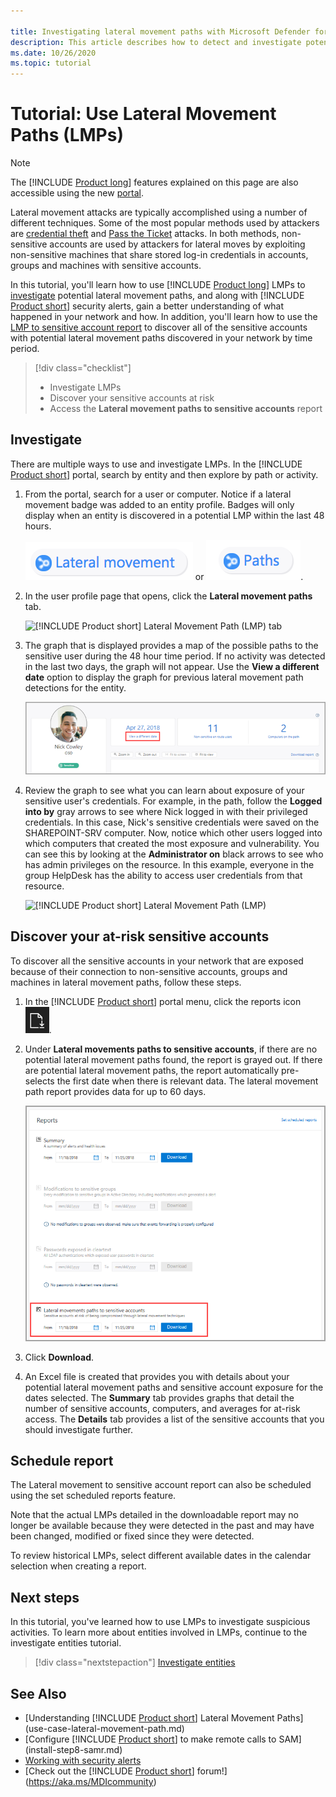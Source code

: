 ```yaml
---

title: Investigating lateral movement paths with Microsoft Defender for Identity
description: This article describes how to detect and investigate potential lateral movement path attacks with Microsoft Defender for Identity.
ms.date: 10/26/2020
ms.topic: tutorial
---
```


# Tutorial: Use Lateral Movement Paths (LMPs)

> [!NOTE]
> The [!INCLUDE [Product long](includes/product-long.md)] features explained on this page are also accessible using the new [portal](https://portal.cloudappsecurity.com).

Lateral movement attacks are typically accomplished using a number of different techniques. Some of the most popular methods used by attackers are [credential theft](suspicious-activity-guide.md#) and [Pass the Ticket](suspicious-activity-guide.md) attacks. In both methods, non-sensitive accounts are used by attackers for lateral moves by exploiting non-sensitive machines that share stored log-in credentials in accounts, groups and machines with sensitive accounts.

In this tutorial, you'll learn how to use [!INCLUDE [Product long](includes/product-long.md)] LMPs to [investigate](#investigate) potential lateral movement paths, and along with [!INCLUDE [Product short](includes/product-short.md)] security alerts, gain a better understanding of what happened in your network and how. In addition, you'll learn how to use the [LMP to sensitive account report](#discover-your-at-risk-sensitive-accounts) to discover all of the sensitive accounts with potential lateral movement paths discovered in your network by time period.

> [!div class="checklist"]
>
> - Investigate LMPs
> - Discover your sensitive accounts at risk
> - Access the **Lateral movement paths to sensitive accounts** report

## Investigate

There are multiple ways to use and investigate LMPs. In the [!INCLUDE [Product short](includes/product-short.md)] portal, search by entity and then explore by path or activity.

1. From the portal, search for a user or computer. Notice if a lateral movement badge was added to an entity profile. Badges will only display when an entity is discovered in a potential LMP within the last 48 hours.

    ![lateral icon](media/lateral-movement-icon.png) or ![path icon](media/paths-icon.png).

1. In the user profile page that opens, click the **Lateral movement paths** tab.

    ![[!INCLUDE [Product short](includes/product-short.md)] Lateral Movement Path (LMP) tab](media/lateral-movement-path-tab.png)

1. The graph that is displayed provides a map of the possible paths to the sensitive user during the 48 hour time period. If no activity was detected in the last two days, the graph will not appear. Use the **View a different date** option to display the graph for previous lateral movement path detections for the entity.

    ![LMP view a different date](media/view-different-date.png)

1. Review the graph to see what you can learn about exposure of your sensitive user's credentials. For example, in the path, follow the **Logged into by** gray arrows to see where Nick logged in with their privileged credentials. In this case, Nick's sensitive credentials were saved on the SHAREPOINT-SRV computer. Now, notice which other users logged into which computers that created the most exposure and vulnerability. You can see this by looking at the **Administrator on** black arrows to see who has admin privileges on the resource. In this example, everyone in the group HelpDesk has the ability to access user credentials from that resource.

    ![[!INCLUDE [Product short](includes/product-short.md)] Lateral Movement Path (LMP)](media/lmp.png)

## Discover your at-risk sensitive accounts

To discover all the sensitive accounts in your network that are exposed because of their connection to non-sensitive accounts, groups and machines in lateral movement paths, follow these steps.

1. In the [!INCLUDE [Product short](includes/product-short.md)] portal menu, click the reports icon ![reports icon](media/report-icon.png).

1. Under **Lateral movements paths to sensitive accounts**, if there are no potential lateral movement paths found, the report is grayed out. If there are potential lateral movement paths, the report automatically pre-selects the first date when there is relevant data. The lateral movement path report provides data for up to 60 days.

    ![Screenshot showing report date selection](media/reports.png)

1. Click **Download**.

1. An Excel file is created that provides you with details about your potential lateral movement paths and sensitive account exposure for the dates selected. The **Summary** tab provides graphs that detail the number of sensitive accounts, computers, and averages for at-risk access. The **Details** tab provides a list of the sensitive accounts that you should investigate further.

## Schedule report

The Lateral movement to sensitive account report can also be scheduled using the set scheduled reports feature.

Note that the actual LMPs detailed in the downloadable report may no longer be available because they were detected in the past and may have been changed, modified or fixed since they were detected.

To review historical LMPs, select different available dates in the calendar selection when creating a report.

## Next steps

In this tutorial, you've learned how to use LMPs to investigate suspicious activities. To learn more about entities involved in LMPs, continue to the investigate entities tutorial.

> [!div class="nextstepaction"]
> [Investigate entities](investigate-entity.md)

## See Also

- [Understanding [!INCLUDE [Product short](includes/product-short.md)] Lateral Movement Paths](use-case-lateral-movement-path.md)
- [Configure [!INCLUDE [Product short](includes/product-short.md)] to make remote calls to SAM](install-step8-samr.md)
- [Working with security alerts](working-with-suspicious-activities.md)
- [Check out the [!INCLUDE [Product short](includes/product-short.md)] forum!](https://aka.ms/MDIcommunity)

